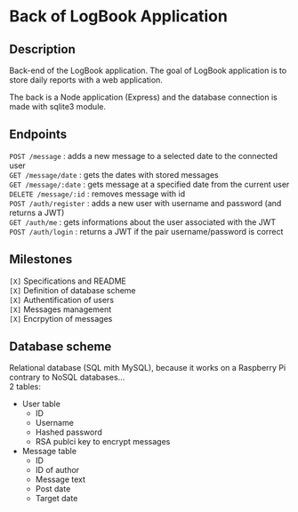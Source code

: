 # Back of LogBook Application

## Description
Back-end of the LogBook application.
The goal of LogBook application is to store daily reports with a web application.
  
The back is a Node application (Express) and the database connection is made with sqlite3 module.

## Endpoints
`POST /message` : adds a new message to a selected date to the connected user  
`GET /message/date` : gets the dates with stored messages  
`GET /message/:date` : gets message at a specified date from the current user  
`DELETE /message/:id` : removes message with id  
`POST /auth/register` : adds a new user with username and password (and returns a JWT)  
`GET /auth/me` : gets informations about the user associated with the JWT
`POST /auth/login` : returns a JWT if the pair username/password is correct  


 ## Milestones
 `[X]` Specifications and README  
 `[X]` Definition of database scheme  
 `[X]` Authentification of users  
 `[X]` Messages management  
 `[X]` Encrpytion of messages  

 ## Database scheme
Relational database (SQL mith MySQL), because it works on a Raspberry Pi contrary to NoSQL databases...  
2 tables:
* User table
    * ID
    * Username
    * Hashed password
    * RSA publci key to encrypt messages
* Message table
    * ID
    * ID of author
    * Message text
    * Post date
    * Target date